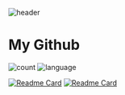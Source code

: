 ![header](https://capsule-render.vercel.app/api?type=Waving&color=timeAuto&height=300&section=header&text=I\'m%20DesnLee&animation=fadeIn)

# My Github
![count](https://github-readme-stats.vercel.app/api?username=desnlee&count_private=true&include_all_commits=true&line_height=27&show_icons=true&border_radius=10&theme=vue-dark)
![language](https://github-readme-stats.vercel.app/api/top-langs/?username=desnlee&theme=vue-dark&langs_count=3&hide=css,html,scss&border_radius=10)

[![Readme Card](https://github-readme-stats.vercel.app/api/pin/?username=desnlee&repo=Desn-UI&border_radius=10&theme=vue-dark)](https://github.com/desnlee/Desn-UI)
[![Readme Card](https://github-readme-stats.vercel.app/api/pin/?username=desnlee&repo=Telegram-Forward-Bot&border_radius=10&theme=vue-dark)](https://github.com/desnlee/Telegram-Forward-Bot)
